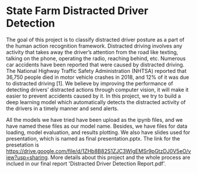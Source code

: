 # State Farm Distracted Driver Detection

The goal of this project is to classify distracted driver posture as a part of the human action recognition framework. Distracted driving involves any activity that takes away the driver’s attention from the road like texting, talking on the phone, operating the radio, reaching behind, etc. Numerous car accidents have been reported that were caused by distracted driving. The National Highway Traffic Safety Administration (NHTSA) reported that 36,750 people died in motor vehicle crashes in 2018, and 12% of it was due to distracted driving [1]. We believe by improving the performance of detecting drivers’ distracted actions through computer vision, it will make it easier to prevent accidents caused by it. In this project, we try to build a deep learning model which automatically detects the distracted activity of the drivers in a timely manner and send alerts.

All the models we have tried have been upload as the ipynb files, and we have named these files as our model name. Besides, we have files for data loading, model evaluation, and results plotting.  We also have slides used for presentation, which is named as final presentation.pptx. The link for the presetation is https://drive.google.com/file/d/1ZHb8B82S1ZJC3WlgEMSr9pGtzDJ0V5eO/view?usp=sharing. More details about this project and the whole process are inclued in our final report 'Distracted Driver Detection Report.pdf'.

